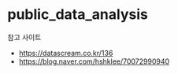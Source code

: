 # public_data_analysis

참고 사이트
- https://datascream.co.kr/136
- https://blog.naver.com/hshklee/70072990940

